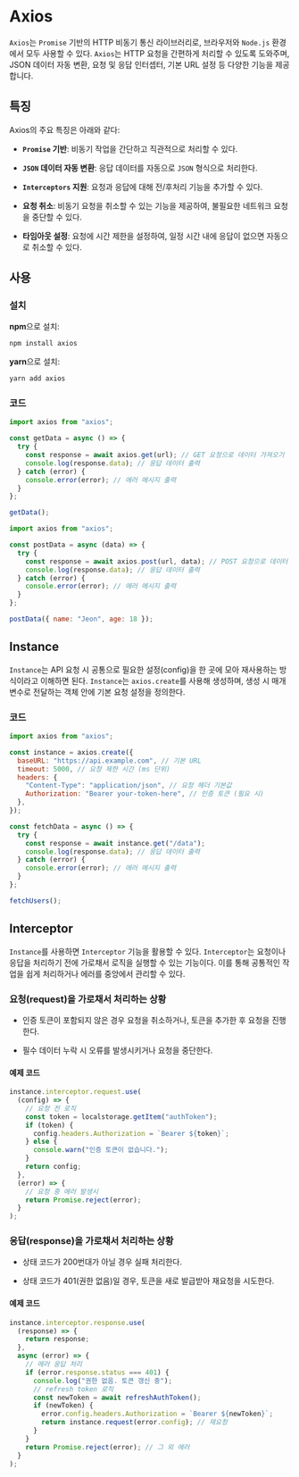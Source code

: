 # Axios

`Axios`는 `Promise` 기반의 HTTP 비동기 통신 라이브러리로, 브라우저와 `Node.js` 환경에서 모두 사용할 수 있다. `Axios`는 HTTP 요청을 간편하게 처리할 수 있도록 도와주며, JSON 데이터 자동 변환, 요청 및 응답 인터셉터, 기본 URL 설정 등 다양한 기능을 제공합니다.

## 특징

Axios의 주요 특징은 아래와 같다:

- **`Promise` 기반**: 비동기 작업을 간단하고 직관적으로 처리할 수 있다.

- **`JSON` 데이터 자동 변환**: 응답 데이터를 자동으로 `JSON` 형식으로 처리한다.

- **`Interceptors` 지원**: 요청과 응답에 대해 전/후처리 기능을 추가할 수 있다.

- **요청 취소**: 비동기 요청을 취소할 수 있는 기능을 제공하여, 불필요한 네트워크 요청을 중단할 수 있다.

- **타임아웃 설정**: 요청에 시간 제한을 설정하여, 일정 시간 내에 응답이 없으면 자동으로 취소할 수 있다.

## 사용

### 설치

**npm**으로 설치:

```bash
npm install axios
```

**yarn**으로 설치:

```bash
yarn add axios
```

### 코드

```js
import axios from "axios";

const getData = async () => {
  try {
    const response = await axios.get(url); // GET 요청으로 데이터 가져오기
    console.log(response.data); // 응답 데이터 출력
  } catch (error) {
    console.error(error); // 에러 메시지 출력
  }
};

getData();
```

```js
import axios from "axios";

const postData = async (data) => {
  try {
    const response = await axios.post(url, data); // POST 요청으로 데이터 전송
    console.log(response.data); // 응답 데이터 출력
  } catch (error) {
    console.error(error); // 에러 메시지 출력
  }
};

postData({ name: "Jeon", age: 18 });
```

## Instance

`Instance`는 API 요청 시 공통으로 필요한 설정(config)을 한 곳에 모아 재사용하는 방식이라고 이해하면 된다. `Instance`는 `axios.create`를 사용해 생성하며, 생성 시 매개변수로 전달하는 객체 안에 기본 요청 설정을 정의한다.

### 코드

```js
import axios from "axios";

const instance = axios.create({
  baseURL: "https://api.example.com", // 기본 URL
  timeout: 5000, // 요청 제한 시간 (ms 단위)
  headers: {
    "Content-Type": "application/json", // 요청 헤더 기본값
    Authorization: "Bearer your-token-here", // 인증 토큰 (필요 시)
  },
});

const fetchData = async () => {
  try {
    const response = await instance.get("/data");
    console.log(response.data); // 응답 데이터 출력
  } catch (error) {
    console.error(error); // 에러 메시지 출력
  }
};

fetchUsers();
```

## Interceptor

`Instance`를 사용하면 `Interceptor` 기능을 활용할 수 있다. `Interceptor`는 요청이나 응답을 처리하기 전에 가로채서 로직을 실행할 수 있는 기능이다. 이를 통해 공통적인 작업을 쉽게 처리하거나 에러를 중앙에서 관리할 수 있다.

### 요청(request)을 가로채서 처리하는 상황

- 인증 토큰이 포함되지 않은 경우 요청을 취소하거나, 토큰을 추가한 후 요청을 진행한다.

- 필수 데이터 누락 시 오류를 발생시키거나 요청을 중단한다.

#### 예제 코드

```js
instance.interceptor.request.use(
  (config) => {
    // 요청 전 로직
    const token = localstorage.getItem("authToken");
    if (token) {
      config.headers.Authorization = `Bearer ${token}`;
    } else {
      console.warn("인증 토큰이 없습니다.");
    }
    return config;
  },
  (error) => {
    // 요청 중 에러 발생시
    return Promise.reject(error);
  }
);
```

### 응답(response)을 가로채서 처리하는 상황

- 상태 코드가 200번대가 아닐 경우 실패 처리한다.

- 상태 코드가 401(권한 없음)일 경우, 토큰을 새로 발급받아 재요청을 시도한다.

#### 예제 코드

```js
instance.interceptor.response.use(
  (response) => {
    return response;
  },
  async (error) => {
    // 에러 응답 처리
    if (error.response.status === 401) {
      console.log("권한 없음. 토큰 갱신 중");
      // refresh token 로직
      const newToken = await refreshAuthToken();
      if (newToken) {
        error.config.headers.Authorization = `Bearer ${newToken}`;
        return instance.request(error.config); // 재요청
      }
    }
    return Promise.reject(error); // 그 외 에러
  }
);
```
